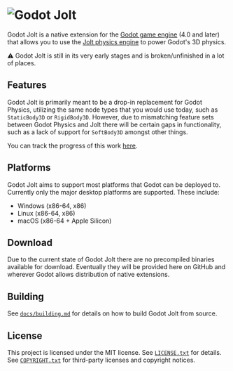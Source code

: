 # ![Godot Jolt][bnr]

Godot Jolt is a native extension for the [Godot game engine][gdt] (4.0 and later) that allows you to
use the [Jolt physics engine][jlt] to power Godot's 3D physics.

⚠️ Godot Jolt is still in its very early stages and is broken/unfinished in a lot of places.

## Features

Godot Jolt is primarily meant to be a drop-in replacement for Godot Physics, utilizing the same node
types that you would use today, such as `StaticBody3D` or `RigidBody3D`. However, due to mismatching
feature sets between Godot Physics and Jolt there will be certain gaps in functionality, such as a
lack of support for `SoftBody3D` amongst other things.

You can track the progress of this work [here][cpb].

## Platforms

Godot Jolt aims to support most platforms that Godot can be deployed to. Currently only the major
desktop platforms are supported. These include:

- Windows (x86-64, x86)
- Linux (x86-64, x86)
- macOS (x86-64 + Apple Silicon)

## Download

Due to the current state of Godot Jolt there are no precompiled binaries available for download.
Eventually they will be provided here on GitHub and wherever Godot allows distribution of native
extensions.

## Building

See [`docs/building.md`][bld] for details on how to build Godot Jolt from source.

## License

This project is licensed under the MIT license. See [`LICENSE.txt`][lic] for details. See
[`COPYRIGHT.txt`][cpr] for third-party licenses and copyright notices.

[bnr]: docs/banner.png
[gdt]: https://godotengine.org/
[jlt]: https://github.com/jrouwe/JoltPhysics
[cpb]: https://github.com/godot-jolt/godot-jolt/issues/117
[bld]: docs/building.md
[lic]: LICENSE.txt
[cpr]: COPYRIGHT.txt
